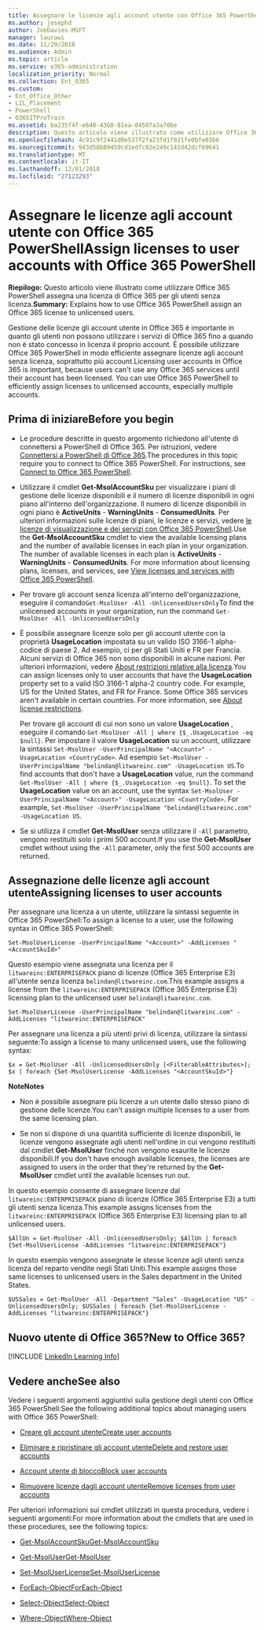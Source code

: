 ```yaml
---
title: Assegnare le licenze agli account utente con Office 365 PowerShell
ms.author: josephd
author: JoeDavies-MSFT
manager: laurawi
ms.date: 11/29/2018
ms.audience: Admin
ms.topic: article
ms.service: o365-administration
localization_priority: Normal
ms.collection: Ent_O365
ms.custom:
- Ent_Office_Other
- LIL_Placement
- PowerShell
- O365ITProTrain
ms.assetid: ba235f4f-e640-4360-81ea-04507a3a70be
description: Questo articolo viene illustrato come utilizzare Office 365 PowerShell assegna una licenza di Office 365 per gli utenti senza licenza.
ms.openlocfilehash: 4c91c9f2441d0e537f2fa23fd1f021fe0bfe03b6
ms.sourcegitcommit: 943d58b89459cd1edfc82e249c141d42dcf69641
ms.translationtype: MT
ms.contentlocale: it-IT
ms.lasthandoff: 12/01/2018
ms.locfileid: "27123293"
---
```

# <a name="assign-licenses-to-user-accounts-with-office-365-powershell"></a><span data-ttu-id="48674-103">Assegnare le licenze agli account utente con Office 365 PowerShell</span><span class="sxs-lookup"><span data-stu-id="48674-103">Assign licenses to user accounts with Office 365 PowerShell</span></span>

<span data-ttu-id="48674-104">**Riepilogo:**  Questo articolo viene illustrato come utilizzare Office 365 PowerShell assegna una licenza di Office 365 per gli utenti senza licenza.</span><span class="sxs-lookup"><span data-stu-id="48674-104">**Summary:**  Explains how to use Office 365 PowerShell assign an Office 365 license to unlicensed users.</span></span>
  
<span data-ttu-id="48674-p101">Gestione delle licenze gli account utente in Office 365 è importante in quanto gli utenti non possono utilizzare i servizi di Office 365 fino a quando non è stato concesso in licenza il proprio account. È possibile utilizzare Office 365 PowerShell in modo efficiente assegnare licenze agli account senza licenza, soprattutto più account.</span><span class="sxs-lookup"><span data-stu-id="48674-p101">Licensing user accounts in Office 365 is important, because users can't use any Office 365 services until their account has been licensed. You can use Office 365 PowerShell to efficiently assign licenses to unlicensed accounts, especially multiple accounts.</span></span> 

## <a name="before-you-begin"></a><span data-ttu-id="48674-107">Prima di iniziare</span><span class="sxs-lookup"><span data-stu-id="48674-107">Before you begin</span></span>
<span data-ttu-id="48674-108"><a name="RTT"> </a></span><span class="sxs-lookup"><span data-stu-id="48674-108"></span></span>

- <span data-ttu-id="48674-p102">Le procedure descritte in questo argomento richiedono all'utente di connettersi a PowerShell di Office 365. Per istruzioni, vedere [Connettersi a PowerShell di Office 365](connect-to-office-365-powershell.md).</span><span class="sxs-lookup"><span data-stu-id="48674-p102">The procedures in this topic require you to connect to Office 365 PowerShell. For instructions, see [Connect to Office 365 PowerShell](connect-to-office-365-powershell.md).</span></span>
    
- <span data-ttu-id="48674-p103">Utilizzare il cmdlet **Get-MsolAccountSku** per visualizzare i piani di gestione delle licenze disponibili e il numero di licenze disponibili in ogni piano all'interno dell'organizzazione. Il numero di licenze disponibili in ogni piano è **ActiveUnits** - **WarningUnits** - **ConsumedUnits**. Per ulteriori informazioni sulle licenze di piani, le licenze e servizi, vedere [le licenze di visualizzazione e dei servizi con Office 365 PowerShell](view-licenses-and-services-with-office-365-powershell.md).</span><span class="sxs-lookup"><span data-stu-id="48674-p103">Use the **Get-MsolAccountSku** cmdlet to view the available licensing plans and the number of available licenses in each plan in your organization. The number of available licenses in each plan is **ActiveUnits** - **WarningUnits** - **ConsumedUnits**. For more information about licensing plans, licenses, and services, see [View licenses and services with Office 365 PowerShell](view-licenses-and-services-with-office-365-powershell.md).</span></span>
    
- <span data-ttu-id="48674-114">Per trovare gli account senza licenza all'interno dell'organizzazione, eseguire il comando`Get-MsolUser -All -UnlicensedUsersOnly`</span><span class="sxs-lookup"><span data-stu-id="48674-114">To find the unlicensed accounts in your organization, run the command  `Get-MsolUser -All -UnlicensedUsersOnly`</span></span>
    
- <span data-ttu-id="48674-p104">È possibile assegnare licenze solo per gli account utente con la proprietà **UsageLocation** impostata su un valido ISO 3166-1 alpha-codice di paese 2. Ad esempio, ci per gli Stati Uniti e FR per Francia. Alcuni servizi di Office 365 non sono disponibili in alcune nazioni. Per ulteriori informazioni, vedere [About restrizioni relative alla licenza](https://go.microsoft.com/fwlink/p/?LinkId=691730).</span><span class="sxs-lookup"><span data-stu-id="48674-p104">You can assign licenses only to user accounts that have the **UsageLocation** property set to a valid ISO 3166-1 alpha-2 country code. For example, US for the United States, and FR for France. Some Office 365 services aren't available in certain countries. For more information, see [About license restrictions](https://go.microsoft.com/fwlink/p/?LinkId=691730).</span></span>
    
    <span data-ttu-id="48674-p105">Per trovare gli account di cui non sono un valore **UsageLocation** , eseguire il comando `Get-MsolUser -All | where {$_.UsageLocation -eq $null}`. Per impostare il valore **UsageLocation** su un account, utilizzare la sintassi `Set-MsolUser -UserPrincipalName "<Account>" -UsageLocation <CountryCode>`. Ad esempio `Set-MsolUser -UserPrincipalName "belindan@litwareinc.com" -UsageLocation US`.</span><span class="sxs-lookup"><span data-stu-id="48674-p105">To find accounts that don't have a **UsageLocation** value, run the command `Get-MsolUser -All | where {$_.UsageLocation -eq $null}`. To set the **UsageLocation** value on an account, use the syntax `Set-MsolUser -UserPrincipalName "<Account>" -UsageLocation <CountryCode>`. For example,  `Set-MsolUser -UserPrincipalName "belindan@litwareinc.com" -UsageLocation US`.</span></span>
    
- <span data-ttu-id="48674-122">Se si utilizza il cmdlet **Get-MsolUser** senza utilizzare il `-All` parametro, vengono restituiti solo i primi 500 account.</span><span class="sxs-lookup"><span data-stu-id="48674-122">If you use the **Get-MsolUser** cmdlet without using the `-All` parameter, only the first 500 accounts are returned.</span></span>

## <a name="assigning-licenses-to-user-accounts"></a><span data-ttu-id="48674-123">Assegnazione delle licenze agli account utente</span><span class="sxs-lookup"><span data-stu-id="48674-123">Assigning licenses to user accounts</span></span>
    
<span data-ttu-id="48674-124">Per assegnare una licenza a un utente, utilizzare la sintassi seguente in Office 365 PowerShell:</span><span class="sxs-lookup"><span data-stu-id="48674-124">To assign a license to a user, use the following syntax in Office 365 PowerShell:</span></span>
  
```
Set-MsolUserLicense -UserPrincipalName "<Account>" -AddLicenses "<AccountSkuId>"
```

<span data-ttu-id="48674-125">Questo esempio viene assegnata una licenza per il `litwareinc:ENTERPRISEPACK` piano di licenze (Office 365 Enterprise E3) all'utente senza licenza `belindan@litwareinc.com`.</span><span class="sxs-lookup"><span data-stu-id="48674-125">This example assigns a license from the `litwareinc:ENTERPRISEPACK` (Office 365 Enterprise E3) licensing plan to the unlicensed user `belindan@litwareinc.com`.</span></span>
  
```
Set-MsolUserLicense -UserPrincipalName "belindan@litwareinc.com" -AddLicenses "litwareinc:ENTERPRISEPACK"
```

<span data-ttu-id="48674-126">Per assegnare una licenza a più utenti privi di licenza, utilizzare la sintassi seguente:</span><span class="sxs-lookup"><span data-stu-id="48674-126">To assign a license to many unlicensed users, use the following syntax:</span></span>
  
```
$x = Get-MsolUser -All -UnlicensedUsersOnly [<FilterableAttributes>]; $x | foreach {Set-MsolUserLicense -AddLicenses "<AccountSkuId>"}
```

 <span data-ttu-id="48674-127">**Note**</span><span class="sxs-lookup"><span data-stu-id="48674-127">**Notes**</span></span>
  
- <span data-ttu-id="48674-128">Non è possibile assegnare più licenze a un utente dallo stesso piano di gestione delle licenze.</span><span class="sxs-lookup"><span data-stu-id="48674-128">You can't assign multiple licenses to a user from the same licensing plan.</span></span>
    
- <span data-ttu-id="48674-129">Se non si dispone di una quantità sufficiente di licenze disponibili, le licenze vengono assegnate agli utenti nell'ordine in cui vengono restituiti dal cmdlet **Get-MsolUser** finché non vengono esaurite le licenze disponibili.</span><span class="sxs-lookup"><span data-stu-id="48674-129">If you don't have enough available licenses, the licenses are assigned to users in the order that they're returned by the **Get-MsolUser** cmdlet until the available licenses run out.</span></span>
    
<span data-ttu-id="48674-130">In questo esempio consente di assegnare licenze dal `litwareinc:ENTERPRISEPACK` piano di licenze (Office 365 Enterprise E3) a tutti gli utenti senza licenza.</span><span class="sxs-lookup"><span data-stu-id="48674-130">This example assigns licenses from the `litwareinc:ENTERPRISEPACK` (Office 365 Enterprise E3) licensing plan to all unlicensed users.</span></span>
  
```
$AllUn = Get-MsolUser -All -UnlicensedUsersOnly; $AllUn | foreach {Set-MsolUserLicense -AddLicenses "litwareinc:ENTERPRISEPACK"}
```

<span data-ttu-id="48674-131">In questo esempio vengono assegnate le stesse licenze agli utenti senza licenza del reparto vendite negli Stati Uniti.</span><span class="sxs-lookup"><span data-stu-id="48674-131">This example assigns those same licenses to unlicensed users in the Sales department in the United States.</span></span>
  
```
$USSales = Get-MsolUser -All -Department "Sales" -UsageLocation "US" -UnlicensedUsersOnly; $USSales | foreach {Set-MsolUserLicense -AddLicenses "litwareinc:ENTERPRISEPACK"}
```
  
## <a name="new-to-office-365"></a><span data-ttu-id="48674-132">Nuovo utente di Office 365?</span><span class="sxs-lookup"><span data-stu-id="48674-132">New to Office 365?</span></span>

[!INCLUDE [LinkedIn Learning Info](../common/office/linkedin-learning-info.md)]

## <a name="see-also"></a><span data-ttu-id="48674-133">Vedere anche</span><span class="sxs-lookup"><span data-stu-id="48674-133">See also</span></span>
<span data-ttu-id="48674-134"><a name="SeeAlso"> </a></span><span class="sxs-lookup"><span data-stu-id="48674-134"></span></span>

<span data-ttu-id="48674-135">Vedere i seguenti argomenti aggiuntivi sulla gestione degli utenti con Office 365 PowerShell:</span><span class="sxs-lookup"><span data-stu-id="48674-135">See the following additional topics about managing users with Office 365 PowerShell:</span></span>
  
- [<span data-ttu-id="48674-136">Creare gli account utente</span><span class="sxs-lookup"><span data-stu-id="48674-136">Create user accounts</span></span>](create-user-accounts-with-office-365-powershell.md)
    
- [<span data-ttu-id="48674-137">Eliminare e ripristinare gli account utente</span><span class="sxs-lookup"><span data-stu-id="48674-137">Delete and restore user accounts</span></span>](delete-and-restore-user-accounts-with-office-365-powershell.md)
    
- [<span data-ttu-id="48674-138">Account utente di blocco</span><span class="sxs-lookup"><span data-stu-id="48674-138">Block user accounts</span></span>](block-user-accounts-with-office-365-powershell.md)
    
- [<span data-ttu-id="48674-139">Rimuovere licenze dagli account utente</span><span class="sxs-lookup"><span data-stu-id="48674-139">Remove licenses from user accounts</span></span>](remove-licenses-from-user-accounts-with-office-365-powershell.md)
    
<span data-ttu-id="48674-140">Per ulteriori informazioni sui cmdlet utilizzati in questa procedura, vedere i seguenti argomenti:</span><span class="sxs-lookup"><span data-stu-id="48674-140">For more information about the cmdlets that are used in these procedures, see the following topics:</span></span>
  
- [<span data-ttu-id="48674-141">Get-MsolAccountSku</span><span class="sxs-lookup"><span data-stu-id="48674-141">Get-MsolAccountSku</span></span>](https://go.microsoft.com/fwlink/p/?LinkId=691549)
    
- [<span data-ttu-id="48674-142">Get-MsolUser</span><span class="sxs-lookup"><span data-stu-id="48674-142">Get-MsolUser</span></span>](https://go.microsoft.com/fwlink/p/?LinkId=691543)
    
- [<span data-ttu-id="48674-143">Set-MsolUserLicense</span><span class="sxs-lookup"><span data-stu-id="48674-143">Set-MsolUserLicense</span></span>](https://go.microsoft.com/fwlink/p/?LinkId=691548)
    
- [<span data-ttu-id="48674-144">ForEach-Object</span><span class="sxs-lookup"><span data-stu-id="48674-144">ForEach-Object</span></span>](https://go.microsoft.com/fwlink/p/?LinkId=113300)
    
- [<span data-ttu-id="48674-145">Select-Object</span><span class="sxs-lookup"><span data-stu-id="48674-145">Select-Object</span></span>](https://go.microsoft.com/fwlink/p/?LinkId=113387)
    
- [<span data-ttu-id="48674-146">Where-Object</span><span class="sxs-lookup"><span data-stu-id="48674-146">Where-Object</span></span>](https://go.microsoft.com/fwlink/p/?LinkId=113423)
    

